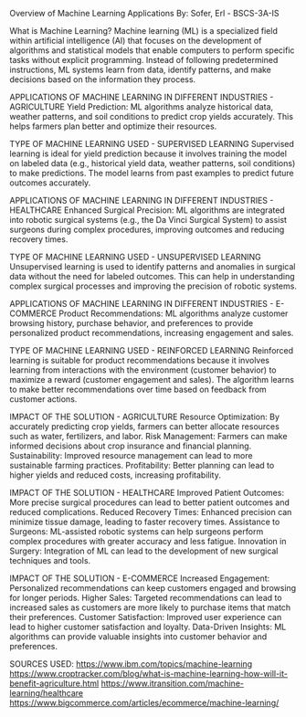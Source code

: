 Overview of Machine Learning Applications
By: Sofer, Erl  -  BSCS-3A-IS


What is Machine Learning?
Machine learning (ML) is a specialized field within artificial intelligence (AI) that focuses on the development of algorithms and statistical models that enable computers to perform specific tasks without explicit programming. Instead of following predetermined instructions, ML systems learn from data, identify patterns, and make decisions based on the information they process.


APPLICATIONS OF MACHINE LEARNING IN DIFFERENT INDUSTRIES - AGRICULTURE
Yield Prediction: ML algorithms analyze historical data, weather patterns, and soil conditions to predict crop yields accurately. This helps farmers plan better and optimize their resources.

TYPE OF MACHINE LEARNING USED  -  SUPERVISED LEARNING
Supervised learning is ideal for yield prediction because it involves training the model on labeled data (e.g., historical yield data, weather patterns, soil conditions) to make predictions. The model learns from past examples to predict future outcomes accurately.


APPLICATIONS OF MACHINE LEARNING IN DIFFERENT INDUSTRIES - HEALTHCARE
Enhanced Surgical Precision: ML algorithms are integrated into robotic surgical systems (e.g., the Da Vinci Surgical System) to assist surgeons during complex procedures, improving outcomes and reducing recovery times.

TYPE OF MACHINE LEARNING USED  -  UNSUPERVISED LEARNING
Unsupervised learning is used to identify patterns and anomalies in surgical data without the need for labeled outcomes. This can help in understanding complex surgical processes and improving the precision of robotic systems.


APPLICATIONS OF MACHINE LEARNING IN DIFFERENT INDUSTRIES - E-COMMERCE
Product Recommendations: ML algorithms analyze customer browsing history, purchase behavior, and preferences to provide personalized product recommendations, increasing engagement and sales.

TYPE OF MACHINE LEARNING USED  -  REINFORCED LEARNING
Reinforced learning is suitable for product recommendations because it involves learning from interactions with the environment (customer behavior) to maximize a reward (customer engagement and sales). The algorithm learns to make better recommendations over time based on feedback from customer actions.


IMPACT OF THE SOLUTION  -  AGRICULTURE
Resource Optimization: By accurately predicting crop yields, farmers can better allocate resources such as water, fertilizers, and labor.
Risk Management: Farmers can make informed decisions about crop insurance and financial planning.
Sustainability: Improved resource management can lead to more sustainable farming practices.
Profitability: Better planning can lead to higher yields and reduced costs, increasing profitability.


IMPACT OF THE SOLUTION  -  HEALTHCARE
Improved Patient Outcomes: More precise surgical procedures can lead to better patient outcomes and reduced complications.
Reduced Recovery Times: Enhanced precision can minimize tissue damage, leading to faster recovery times.
Assistance to Surgeons: ML-assisted robotic systems can help surgeons perform complex procedures with greater accuracy and less fatigue.
Innovation in Surgery: Integration of ML can lead to the development of new surgical techniques and tools.


IMPACT OF THE SOLUTION  -  E-COMMERCE
Increased Engagement: Personalized recommendations can keep customers engaged and browsing for longer periods.
Higher Sales: Targeted recommendations can lead to increased sales as customers are more likely to purchase items that match their preferences.
Customer Satisfaction: Improved user experience can lead to higher customer satisfaction and loyalty.
Data-Driven Insights: ML algorithms can provide valuable insights into customer behavior and preferences.


SOURCES USED:
https://www.ibm.com/topics/machine-learning
https://www.croptracker.com/blog/what-is-machine-learning-how-will-it-benefit-agriculture.html
https://www.itransition.com/machine-learning/healthcare
https://www.bigcommerce.com/articles/ecommerce/machine-learning/